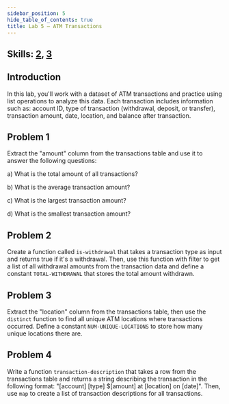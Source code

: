 ```yaml
---
sidebar_position: 5
hide_table_of_contents: true
title: Lab 5 — ATM Transactions
---
```


## Skills: [2](</skills/#(2)>), [3](</skills/#(3)>)

## Introduction

In this lab, you'll work with a dataset of ATM transactions and practice using list operations to analyze this data. Each transaction includes information such as: account ID, type of transaction (withdrawal, deposit, or transfer), transaction amount, date, location, and balance after transaction.

## Problem 1

Extract the "amount" column from the transactions table and use it to answer the following questions:

a) What is the total amount of all transactions?

b) What is the average transaction amount?

c) What is the largest transaction amount?

d) What is the smallest transaction amount?

## Problem 2

Create a function called `is-withdrawal` that takes a transaction type as input and returns true if it's a withdrawal. Then, use this function with filter to get a list of all withdrawal amounts from the transaction data and define a constant `TOTAL-WITHDRAWAL` that stores the total amount withdrawn.

## Problem 3

Extract the "location" column from the transactions table, then use the `distinct` function to find all unique ATM locations where transactions occurred.
Define a constant `NUM-UNIQUE-LOCATIONS` to store how many unique locations there are.

## Problem 4

Write a function `transaction-description` that takes a row from the transactions table and returns a string describing the transaction in the following format: "[account] [type] $[amount] at [location] on [date]". Then, use `map` to create a list of transaction descriptions for all transactions.
